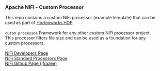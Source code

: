 <h3>Apache NiFi - Custom Processor</h3>
<p>
This repo contains a custom NiFi processor (example template) that can be used as part of <a href="http://hortonworks.com/products/data-center/hdf/" target="_blank">Hortonworks HDF</a>.
<br>
<br><code>cutom processoe</code> Framework for any other custom NiFi processor project. This processor filters file size and can be used as a foundation for any custom processors.
<br>
<br><a href="https://nifi.apache.org/developer-guide.html">NiFi Developers Page</a>
<br><a href="https://github.com/apache/nifi/tree/master/nifi-nar-bundles/nifi-standard-bundle/nifi-standard-processors/src/main/java/org/apache/nifi/processors/standard">NiFi Standard Processors Page</a>
<br><a href="https://github.com/jfrazee/awesome-nifi">NiFi Github Page (jfrazee)</a>
</p>
